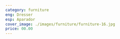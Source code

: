 ```yaml
---
category: furniture
eng: Dresser
esp: Aparador
cover_image: ./images/furniture/furniture-16.jpg
price: 00.00
---
```

 
